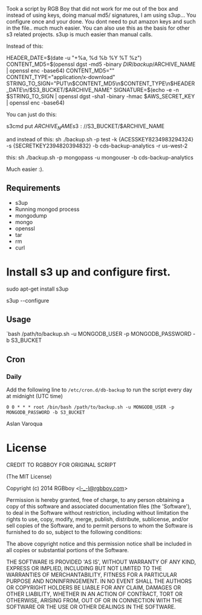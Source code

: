 Took a script by RGB Boy that did not work for me out of the box and instead of using keys, doing manual md5/ signatures, I am using s3up... You configure once and your done. 
You dont need to put amazon keys and such in the file.. much much easier. You can also use this as the basis for other s3 related projects. s3up is much easier than manual calls. 

Instead of this:

HEADER_DATE=$(date -u "+%a, %d %b %Y %T %z")
CONTENT_MD5=$(openssl dgst -md5 -binary $DIR/backup/$ARCHIVE_NAME | openssl enc -base64)
CONTENT_MD5=""
CONTENT_TYPE="application/x-download"
STRING_TO_SIGN="PUT\n$CONTENT_MD5\n$CONTENT_TYPE\n$HEADER_DATE\n/$S3_BUCKET/$ARCHIVE_NAME"
SIGNATURE=$(echo -e -n $STRING_TO_SIGN | openssl dgst -sha1 -binary -hmac $AWS_SECRET_KEY | openssl enc -base64)

You can just do this:

s3cmd put $ARCHIVE_NAME s3://$S3_BUCKET/$ARCHIVE_NAME

and instead of this:
sh ./backup.sh -p test -k {ACESSKEY8234983294324}  -s {SECRETKEY2394820394832}  -b cds-backup-analytics -r us-west-2 

this:
sh ./backup.sh -p mongopass -u mongouser  -b cds-backup-analytics 

Much easier :). 

## Requirements

* s3up
* Running mongod process
* mongodump
* mongo
* openssl
* tar
* rm
* curl

# Install s3 up and configure first.
sudo apt-get install s3up

s3up --configure

## Usage

`bash /path/to/backup.sh -u MONGODB_USER -p MONGODB_PASSWORD -b S3_BUCKET


## Cron

### Daily

Add the following line to `/etc/cron.d/db-backup` to run the script every day at midnight (UTC time) 

    0 0 * * * root /bin/bash /path/to/backup.sh -u MONGODB_USER -p MONGODB_PASSWORD -b S3_BUCKET

Aslan Varoqua

# License 

CREDIT TO RGBBOY FOR ORIGINAL SCRIPT  

(The MIT License)

Copyright (c) 2014 RGBboy &lt;l-_-l@rgbboy.com&gt;

Permission is hereby granted, free of charge, to any person obtaining
a copy of this software and associated documentation files (the
'Software'), to deal in the Software without restriction, including
without limitation the rights to use, copy, modify, merge, publish,
distribute, sublicense, and/or sell copies of the Software, and to
permit persons to whom the Software is furnished to do so, subject to
the following conditions:

The above copyright notice and this permission notice shall be
included in all copies or substantial portions of the Software.

THE SOFTWARE IS PROVIDED 'AS IS', WITHOUT WARRANTY OF ANY KIND,
EXPRESS OR IMPLIED, INCLUDING BUT NOT LIMITED TO THE WARRANTIES OF
MERCHANTABILITY, FITNESS FOR A PARTICULAR PURPOSE AND NONINFRINGEMENT.
IN NO EVENT SHALL THE AUTHORS OR COPYRIGHT HOLDERS BE LIABLE FOR ANY
CLAIM, DAMAGES OR OTHER LIABILITY, WHETHER IN AN ACTION OF CONTRACT,
TORT OR OTHERWISE, ARISING FROM, OUT OF OR IN CONNECTION WITH THE
SOFTWARE OR THE USE OR OTHER DEALINGS IN THE SOFTWARE.
